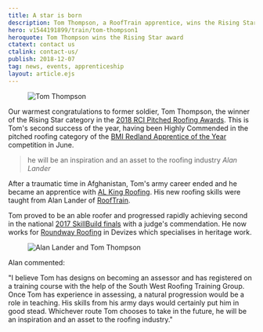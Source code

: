 ```yaml
---
title: A star is born
description: Tom Thompson, a RoofTrain apprentice, wins the Rising Star category at the 2018 RCI Pitched Roofing Awards.
hero: v1544191899/train/tom-thompson1
heroquote: Tom Thompson wins the Rising Star award
ctatext: contact us
ctalink: contact-us/
publish: 2018-12-07
tag: news, events, apprenticeship
layout: article.ejs
---
```


<figure data-href="[imagecdn]f_auto/v1544191899/train/tom-thompson3" class="progressive replace inline alt">
  <img src="[imagecdn]f_auto,c_scale,w_50/v1544191899/train/tom-thompson3" alt="Tom Thompson" class="preview" />
</figure>


Our warmest congratulations to former soldier, Tom Thompson, the winner of the Rising Star category in the [2018 RCI Pitched Roofing Awards](https://www.pitchedroofingawards.co.uk/). This is Tom's second success of the year, having been Highly Commended in the pitched roofing category of the [BMI Redland Apprentice of the Year](https://redland.co.uk/apprentice-of-the-year-2018) competition in June.

> he will be an inspiration and an asset to the roofing industry
<cite>Alan Lander</cite>

After a traumatic time in Afghanistan, Tom's army career ended and he became an apprentice with [AL King Roofing](http://www.alkingroofing.co.uk/). His new roofing skills were taught from Alan Lander of [RoofTrain]([root]).

Tom proved to be an able roofer and progressed rapidly achieving second in the national [2017 SkillBuild finals]([root]news/skillbuild-final-2017/) with a judge's commendation. He now works for [Roundway Roofing](https://www.roundwayroofing.co.uk/) in Devizes which specialises in heritage work.

<figure data-href="[imagecdn]f_auto/v1544191899/train/tom-thompson2" class="progressive replace inline">
  <img src="[imagecdn]f_auto,c_scale,w_50/v1544191899/train/tom-thompson2" alt="Alan Lander and Tom Thompson" class="preview" />
</figure>

Alan commented:

"I believe Tom has designs on becoming an assessor and has registered on a training course with the help of the South West Roofing Training Group. Once Tom has experience in assessing, a natural progression would be a role in teaching. His skills from his army days would certainly put him in good stead. Whichever route Tom chooses to take in the future, he will be an inspiration and an asset to the roofing industry."

